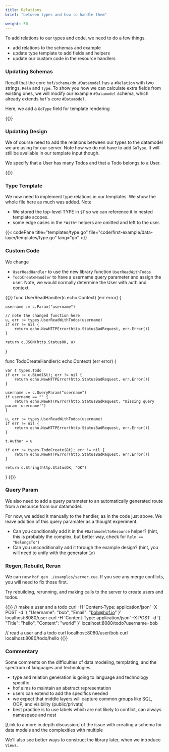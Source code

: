 ```yaml
---
title: Relations
brief: "between types and how to handle them"

weight: 50
---
```


To add relations to our types and code, we need to do a few things.

- add relations to the schemas and example
- update type template to add fields and helpers
- update our custom code in the resource handlers


### Updating Schemas

Recall that the core `hof/schema/dm.#Datamodel` has a `#Relation` with two strings, `Reln` and `Type`.
To show you how we can calculate extra fields from existing ones,
we will modify our example `#Datamodel` schema,
which already extends `hof`'s core `#Datamodel`.

Here, we add a `GoType` field for template rendering

{{<codePane title="schema/dm.cue" file="code/first-example/data-layer/content/schema/dm-reln.html">}}


### Updating Design

We of course need to add the relations between our types
to the datamodel we are using for our server.
Note how we do not have to add `GoType`.
It will still be available in our template input though.

We specify that a User has many Todos
and that a Todo belongs to a User.

{{<codePane title="example/dm.cue" file="code/first-example/data-layer/content/examples/dm-reln.html">}}


### Type Template

We now need to implement type relations in our templates.
We show the whole file here as much was added.
Note

- We stored the top-level TYPE in `$T` so we can reference it in nested template scopes.
- some edge cases in the `*With*` helpers are omitted and left to the user.

{{< codePane title="templates/type.go" file="code/first-example/data-layer/templates/type.go" lang="go" >}}


### Custom Code

We change

- `UserReadHandler` to use the new library function `UserReadWithTodos`
- `TodoCreateHandler` to have a username query parameter and assign the user. Note, we would normally determine the User with auth and context.

{{<codeInner lang="go">}}
func UserReadHandler(c echo.Context) (err error) {

	username := c.Param("username")

	// note the changed function here
	u, err := types.UserReadWithTodos(username)
	if err != nil {
		return echo.NewHTTPError(http.StatusBadRequest, err.Error())
	}

	return c.JSON(http.StatusOK, u)
}

func TodoCreateHandler(c echo.Context) (err error) {

	var t types.Todo
	if err := c.Bind(&t); err != nil {
		return echo.NewHTTPError(http.StatusBadRequest, err.Error())
	}

	username := c.QueryParam("username")
	if username == "" {
		return echo.NewHTTPError(http.StatusBadRequest, "missing query param 'username'")
	}

	u, err := types.UserReadWithTodos(username)
	if err != nil {
		return echo.NewHTTPError(http.StatusBadRequest, err.Error())
	}

	t.Author = u

	if err := types.TodoCreate(&t); err != nil {
		return echo.NewHTTPError(http.StatusBadRequest, err.Error())
	}

	return c.String(http.StatusOK, "OK")
}
{{</codeInner>}}


### Query Param

We also need to add a query parameter to an automatically generated route from a resource from our datamodel.

For now, we added it manually to the handler, as in the code just above.
We leave addition of this query paramater as a thought experiment.

- Can you conditionally add it in the `#DatamodelToResource` helper? (hint, this is probably the complex, but better way, check for `Reln == "BelongsTo"`)
- Can you unconditionally add it through the example design? (hint, you will need to unify with the generator `In`)


### Regen, Rebuild, Rerun

We can now `hof gen ./examples/server.cue`.
If you see any merge conflicts, you will need to fix those first.

Try rebuilding, rerunning, and making calls to the server to create users and todos.

{{<codeInner lang="sh">}}
// make a user and a todo
curl -H 'Content-Type: application/json' -X POST -d '{ "Username": "bob", "Email": "bob@hof.io" }' localhost:8080/user
curl -H 'Content-Type: application/json' -X POST -d '{ "Title": "hello", "Content": "world" }' localhost:8080/todo?username=bob

// read a user and a todo
curl localhost:8080/user/bob
curl localhost:8080/todo/hello
{{</codeInner>}}


### Commentary

Some comments on the difficulties of data modeling, templating, and the spectrum of languages and technologies.

- type and relation generation is going to language and technology specific
- hof aims to maintain an abstract representation
- users can extend to add the specifics needed
- we expect that middle layers will capture common groups like SQL, OOP, and visibility (public/private)
- best practice is to use labels which are not likely to conflict, can always namespace and nest

[Link to a more in depth discussion]
of the issue with creating a schema for data models
and the complexities with multiple

We'll also see better ways to construct the library later,
when we introduce `Views`.
